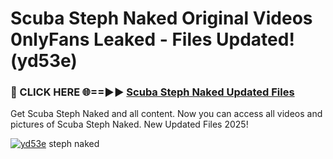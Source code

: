 # Scuba Steph Naked Original Videos 0nlyFans Leaked - Files Updated! (yd53e)

<h3>🔴 CLICK HERE 🌐==►► <a href="https://tinyurl.com/yckcrads" rel="nofollow">Scuba Steph Naked Updated Files</a></h3>

Get Scuba Steph Naked and all content. Now you can access all videos and pictures of Scuba Steph Naked. New Updated Files 2025!

[![yd53e](https://i.imgur.com/hpKpOFt.gif)](https://tinyurl.com/yckcrads)
steph naked
